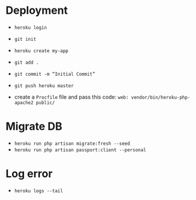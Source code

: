 # Deployment

- `heroku login`
- `git init`
- `heroku create my-app`
- `git add .`
- `git commit -m “Initial Commit”`
- `git push heroku master`

- create a `Procfile` file and pass this code:
  `web: vendor/bin/heroku-php-apache2 public/`

# Migrate DB

- `heroku run php artisan migrate:fresh --seed`
- `heroku run php artisan passport:client --personal`

# Log error

- `heroku logs --tail`
